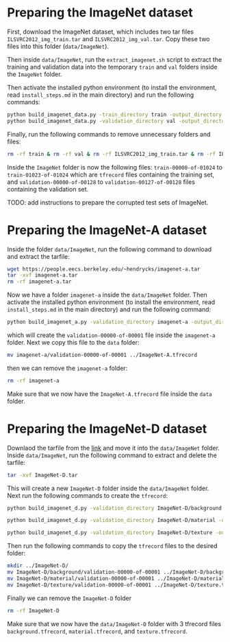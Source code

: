 # Preparing the ImageNet dataset

First, download the ImageNet dataset, which includes two tar files `ILSVRC2012_img_train.tar` and `ILSVRC2012_img_val.tar`. Copy these two files into this folder (`data/ImageNet`).

Then inside `data/ImageNet`, run the `extract_imagenet.sh` script to extract the training and validation data into the temporary `train` and `val` folders inside the `ImageNet` folder.

Then activate the installed python environment (to install the environment, read `install_steps.md` in the main directory) and run the following commands:
```bash
python build_imagenet_data.py -train_directory train -output_directory ${pwd}
python build_imagenet_data.py -validation_directory val -output_directory ${pwd}
```

Finally, run the following commands to remove unnecessary folders and files:
```bash
rm -rf train & rm -rf val & rm -rf ILSVRC2012_img_train.tar & rm -rf ILSVRC2012_img_val.tar
```

Inside the `ImageNet` folder is now the following files:
`train-00000-of-01024` to `train-01023-of-01024` which are `tfrecord` files containing the training set, and `validation-00000-of-00128` to `validation-00127-of-00128` files containing the validation set.

TODO: add instructions to prepare the corrupted test sets of ImageNet.

# Preparing the ImageNet-A dataset

Inside the folder `data/ImageNet`, run the following command to download and extract the tarfile:
```bash
wget https://people.eecs.berkeley.edu/~hendrycks/imagenet-a.tar
tar -xvf imagenet-a.tar
rm -rf imagenet-a.tar
```
Now we have a folder `imagenet-a` inside the `data/ImageNet` folder. Then activate the installed python environment (to install the environment, read `install_steps.md` in the main directory) and run the following command:
```bash
python build_imagenet_a.py -validation_directory imagenet-a -output_directory imagenet-a
```
which will create the `validation-00000-of-00001` file inside the `imagenet-a` folder. Next we copy this file to the `data` folder:
```bash
mv imagenet-a/validation-00000-of-00001 ../ImageNet-A.tfrecord
```
then we can remove the `imagenet-a` folder:
```bash
rm -rf imagenet-a
```

Make sure that we now have the `ImageNet-A.tfrecord` file inside the `data` folder.

# Preparing the ImageNet-D dataset

Downlaod the tarfile from the [link](https://drive.google.com/file/d/11zTXmg5yNjZwi8bwc541M1h5tPAVGeQc/view) and move it into the `data/ImageNet` folder. Inside `data/ImageNet`, run the following command to extract and delete the tarfile:
```bash
tar -xvf ImageNet-D.tar
```
This will create a new `ImageNet-D` folder inside the `data/ImageNet` folder. Next run the following commands to create the `tfrecord`:
```bash
python build_imagenet_d.py -validation_directory ImageNet-D/background -output_directory ImageNet-D/background

python build_imagenet_d.py -validation_directory ImageNet-D/material -output_directory ImageNet-D/material

python build_imagenet_d.py -validation_directory ImageNet-D/texture -output_directory ImageNet-D/texture
```

Then run the following commands to copy the `tfrecord` files to the desired folder:
```bash
mkdir ../ImageNet-D/
mv ImageNet-D/background/validation-00000-of-00001 ../ImageNet-D/background.tfrecord
mv ImageNet-D/material/validation-00000-of-00001 ../ImageNet-D/material.tfrecord
mv ImageNet-D/texture/validation-00000-of-00001 ../ImageNet-D/texture.tfrecord
```

Finally we can remove the `ImageNet-D` folder
```bash
rm -rf ImageNet-D
```

Make sure that we now have the `data/ImageNet-D` folder with 3 tfrecord files `background.tfrecord`, `material.tfrecord`, and `texture.tfrecord`.